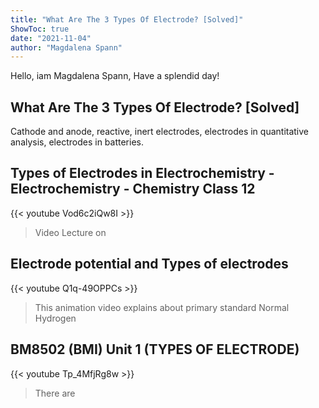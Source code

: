 ```yaml
---
title: "What Are The 3 Types Of Electrode? [Solved]"
ShowToc: true 
date: "2021-11-04"
author: "Magdalena Spann" 
---
```


Hello, iam Magdalena Spann, Have a splendid day!
## What Are The 3 Types Of Electrode? [Solved]
Cathode and anode, reactive, inert electrodes, electrodes in quantitative analysis, electrodes in batteries.

## Types of Electrodes in Electrochemistry - Electrochemistry - Chemistry Class 12
{{< youtube Vod6c2iQw8I >}}
>Video Lecture on 

## Electrode potential and Types of electrodes
{{< youtube Q1q-49OPPCs >}}
>This animation video explains about primary standard Normal Hydrogen 

## BM8502 (BMI) Unit 1 (TYPES OF ELECTRODE)
{{< youtube Tp_4MfjRg8w >}}
>There are 

